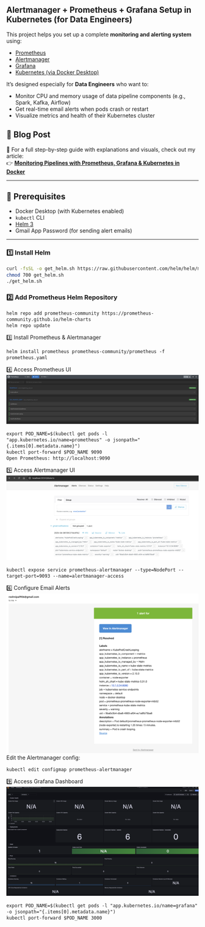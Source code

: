 ## Alertmanager + Prometheus + Grafana Setup in Kubernetes (for Data Engineers)

This project helps you set up a complete **monitoring and alerting system** using:

- [Prometheus](https://prometheus.io/)
- [Alertmanager](https://prometheus.io/docs/alerting/latest/alertmanager/)
- [Grafana](https://grafana.com/)
- [Kubernetes (via Docker Desktop)](https://www.docker.com/products/docker-desktop)

It’s designed especially for **Data Engineers** who want to:
- Monitor CPU and memory usage of data pipeline components (e.g., Spark, Kafka, Airflow)
- Get real-time email alerts when pods crash or restart
- Visualize metrics and health of their Kubernetes cluster

## 📖 Blog Post

📝 For a full step-by-step guide with explanations and visuals, check out my article:  
👉 [**Monitoring Pipelines with Prometheus, Grafana & Kubernetes in Docker**](https://medium.com/@palroshni43/monitoring-pipelines-with-prometheus-grafana-kubernetes-in-docker-7e0b1a61c618)


---

## 🧰 Prerequisites

- Docker Desktop (with Kubernetes enabled)
- `kubectl` CLI
- [Helm 3](https://helm.sh/docs/intro/install/)
- Gmail App Password (for sending alert emails)

---

### 1️⃣ Install Helm

```bash
curl -fsSL -o get_helm.sh https://raw.githubusercontent.com/helm/helm/main/scripts/get-helm-3
chmod 700 get_helm.sh
./get_helm.sh
```
### 2️⃣ Add Prometheus Helm Repository
```
helm repo add prometheus-community https://prometheus-community.github.io/helm-charts
helm repo update
```
3️⃣ Install Prometheus & Alertmanager
```
helm install prometheus prometheus-community/prometheus -f prometheus.yaml
```
4️⃣ Access Prometheus UI
![Grafana Kubernetes Dashboard](./snapshot-4.png)
```
export POD_NAME=$(kubectl get pods -l "app.kubernetes.io/name=prometheus" -o jsonpath="{.items[0].metadata.name}")
kubectl port-forward $POD_NAME 9090
Open Prometheus: http://localhost:9090
```
5️⃣ Access Alertmanager UI
![Prometheus Rule Groups](./snapshot-5.png)
```
kubectl expose service prometheus-alertmanager --type=NodePort --target-port=9093 --name=alertmanager-access
```
6️⃣ Configure Email Alerts
![Prometheus Alert Rules](./Snapshot-1.png)
Edit the Alertmanager config:
```
kubectl edit configmap prometheus-alertmanager
```
9️⃣ Access Grafana Dashboard
![Alertmanager Alerts](./Snapshot-2.png)

```
export POD_NAME=$(kubectl get pods -l "app.kubernetes.io/name=grafana" -o jsonpath="{.items[0].metadata.name}")
kubectl port-forward $POD_NAME 3000
```


